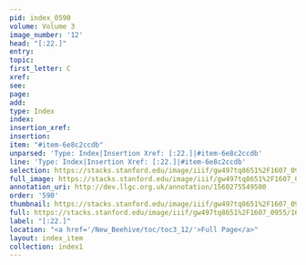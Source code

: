 ```yaml
---
pid: index_0590
volume: Volume 3
image_number: '12'
head: "[:22.]"
entry: 
topic: 
first_letter: C
xref: 
see: 
page: 
add: 
type: Index
index: 
insertion_xref: 
insertion: 
item: "#item-6e8c2ccdb"
unparsed: 'Type: Index|Insertion Xref: [:22.]|#item-6e8c2ccdb'
line: 'Type: Index|Insertion Xref: [:22.]|#item-6e8c2ccdb'
selection: https://stacks.stanford.edu/image/iiif/gw497tq8651%2F1607_0955/1637,2394,178,157/full/0/default.jpg
full_image: https://stacks.stanford.edu/image/iiif/gw497tq8651%2F1607_0955/full/full/0/default.jpg
annotation_uri: http://dev.llgc.org.uk/annotation/1560275549500
order: '590'
thumbnail: https://stacks.stanford.edu/image/iiif/gw497tq8651%2F1607_0955/1637,2394,178,157/150,/0/default.jpg
full: https://stacks.stanford.edu/image/iiif/gw497tq8651%2F1607_0955/1637,2394,178,157/full/0/default.jpg
label: "[:22.]"
location: "<a href='/New_Beehive/toc/toc3_12/'>Full Page</a>"
layout: index_item
collection: index1
---
```

